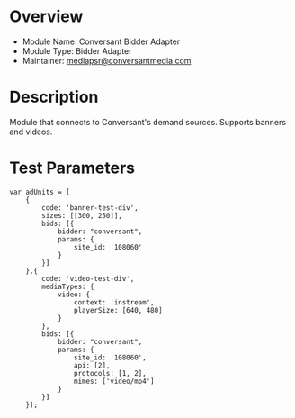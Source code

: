 # Overview

- Module Name: Conversant Bidder Adapter
- Module Type: Bidder Adapter
- Maintainer: mediapsr@conversantmedia.com

# Description

Module that connects to Conversant's demand sources.  Supports banners and videos.

# Test Parameters
```
var adUnits = [
    {
        code: 'banner-test-div',
        sizes: [[300, 250]],
        bids: [{
            bidder: "conversant",
            params: {
                site_id: '108060'
            }
        }]
    },{
        code: 'video-test-div',
        mediaTypes: {
            video: {
                context: 'instream',
                playerSize: [640, 480]
            }
        },
        bids: [{
            bidder: "conversant",
            params: {
                site_id: '108060',
                api: [2],
                protocols: [1, 2],
                mimes: ['video/mp4']
            }
        }]
    }];
```
